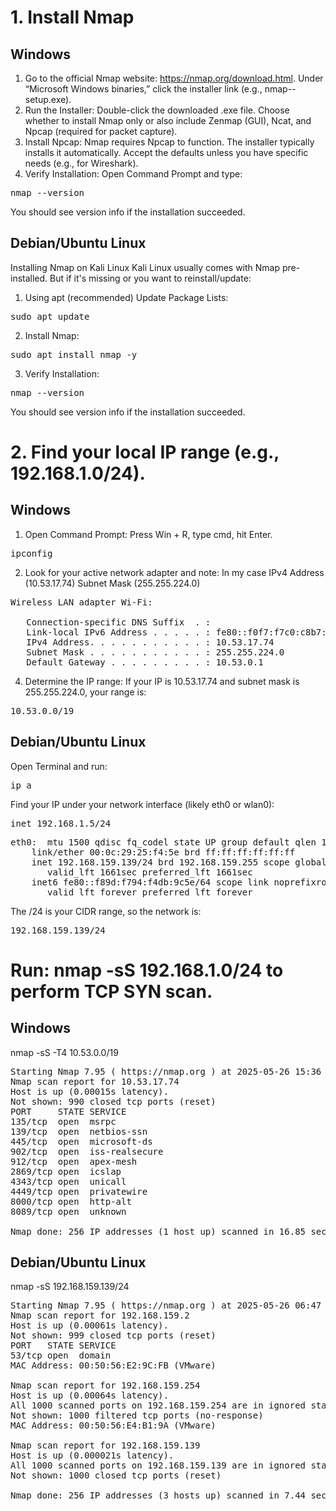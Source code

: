 # 1. Install Nmap
## Windows

1. Go to the official Nmap website: https://nmap.org/download.html.
   Under “Microsoft Windows binaries,” click the installer link (e.g., nmap-<version>-setup.exe).
2. Run the Installer:
   Double-click the downloaded .exe file.
   Choose whether to install Nmap only or also include Zenmap (GUI), Ncat, and Npcap (required for packet capture).
3. Install Npcap:
    Nmap requires Npcap to function.
    The installer typically installs it automatically. Accept the defaults unless you have specific needs (e.g., for Wireshark).
4. Verify Installation:
   Open Command Prompt and type:
<pre>nmap --version</pre>
  You should see version info if the installation succeeded.




## Debian/Ubuntu Linux

Installing Nmap on Kali Linux
Kali Linux usually comes with Nmap pre-installed. But if it's missing or you want to reinstall/update:

1. Using apt (recommended)
Update Package Lists:
<pre>sudo apt update</pre>
2. Install Nmap:
<pre>sudo apt install nmap -y</pre>
3. Verify Installation:
<pre>nmap --version</pre>
 You should see version info if the installation succeeded.

 # 2. Find your local IP range (e.g., 192.168.1.0/24).

## Windows
1. Open Command Prompt:
Press Win + R, type cmd, hit Enter.
<pre>ipconfig</pre>
2. Look for your active network adapter and note: In my case 
IPv4 Address (10.53.17.74)
Subnet Mask (255.255.224.0)
<pre>Wireless LAN adapter Wi-Fi:

   Connection-specific DNS Suffix  . :
   Link-local IPv6 Address . . . . . : fe80::f0f7:f7c0:c8b7:2923%13
   IPv4 Address. . . . . . . . . . . : 10.53.17.74
   Subnet Mask . . . . . . . . . . . : 255.255.224.0
   Default Gateway . . . . . . . . . : 10.53.0.1
</pre>

4. Determine the IP range:
If your IP is 10.53.17.74 and subnet mask is 255.255.224.0, your range is:
<pre>10.53.0.0/19</pre>

## Debian/Ubuntu Linux
Open Terminal and run:
<pre>ip a</pre>
Find your IP under your network interface (likely eth0 or wlan0):
<pre>inet 192.168.1.5/24</pre>
<pre>eth0: <BROADCAST,MULTICAST,UP,LOWER_UP> mtu 1500 qdisc fq_codel state UP group default qlen 1000
    link/ether 00:0c:29:25:f4:5e brd ff:ff:ff:ff:ff:ff
    inet 192.168.159.139/24 brd 192.168.159.255 scope global dynamic noprefixroute eth0
       valid_lft 1661sec preferred_lft 1661sec
    inet6 fe80::f89d:f794:f4db:9c5e/64 scope link noprefixroute 
       valid_lft forever preferred_lft forever</pre>
The /24 is your CIDR range, so the network is:
<pre>192.168.159.139/24</pre>

# Run: nmap -sS 192.168.1.0/24 to perform TCP SYN scan.

## Windows 
nmap -sS -T4 10.53.0.0/19
<pre>Starting Nmap 7.95 ( https://nmap.org ) at 2025-05-26 15:36 India Standard Time
Nmap scan report for 10.53.17.74
Host is up (0.00015s latency).
Not shown: 990 closed tcp ports (reset)
PORT     STATE SERVICE
135/tcp  open  msrpc
139/tcp  open  netbios-ssn
445/tcp  open  microsoft-ds
902/tcp  open  iss-realsecure
912/tcp  open  apex-mesh
2869/tcp open  icslap
4343/tcp open  unicall
4449/tcp open  privatewire
8000/tcp open  http-alt
8089/tcp open  unknown

Nmap done: 256 IP addresses (1 host up) scanned in 16.85 seconds</pre>

## Debian/Ubuntu Linux

nmap -sS 192.168.159.139/24
<pre>Starting Nmap 7.95 ( https://nmap.org ) at 2025-05-26 06:47 EDT
Nmap scan report for 192.168.159.2
Host is up (0.00061s latency).
Not shown: 999 closed tcp ports (reset)
PORT   STATE SERVICE
53/tcp open  domain
MAC Address: 00:50:56:E2:9C:FB (VMware)

Nmap scan report for 192.168.159.254
Host is up (0.00064s latency).
All 1000 scanned ports on 192.168.159.254 are in ignored states.
Not shown: 1000 filtered tcp ports (no-response)
MAC Address: 00:50:56:E4:B1:9A (VMware)

Nmap scan report for 192.168.159.139
Host is up (0.000021s latency).
All 1000 scanned ports on 192.168.159.139 are in ignored states.
Not shown: 1000 closed tcp ports (reset)

Nmap done: 256 IP addresses (3 hosts up) scanned in 7.44 seconds</pre>

 

